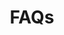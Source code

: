 ---
layout: layout.pug
navigationTitle: FAQs
excerpt: 
title: FAQs
menuWeight: 3
model: /services/spark/data.yml
render: mustache
featureMaturity:
---
